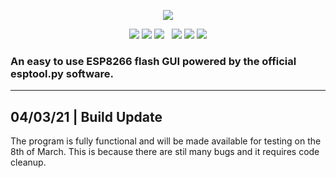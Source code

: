 <p align="center">
  <img src="https://raw.githubusercontent.com/realmrvodka/n2d/master/github/n2d.png"/>
</p>
<p align="center">
  <img src="https://img.shields.io/badge/development-continuing-F2FA0B"/>
  <img src="https://img.shields.io/badge/build_-passing-1DEDC9"/>
  <img src="https://img.shields.io/badge/stage-4_of_4-1E90FF"/>
  &nbsp;
  <img src="https://img.shields.io/static/v1?label=realmrvodka&message=n2d&color=blue&logo=github" href="https://github.com/realmrvodka/n2d"/>
  <img src="https://img.shields.io/github/stars/realmrvodka/n2d?style=socialb" href="https://github.com/realmrvodka/n2d"/>
  <img src="https://img.shields.io/github/forks/realmrvodka/n2d?style=social" href="https://github.com/realmrvodka/n2d"/>
</p>
<h3> 
  An easy to use ESP8266 flash GUI powered by the official esptool.py software. 
</h3>
<hr>
<h2>
  04/03/21 | Build Update
</h2>
<p>
   The program is fully functional and will be made available for testing on the 8th of March. This is because there are stil many bugs and it requires code cleanup. 
</p>

